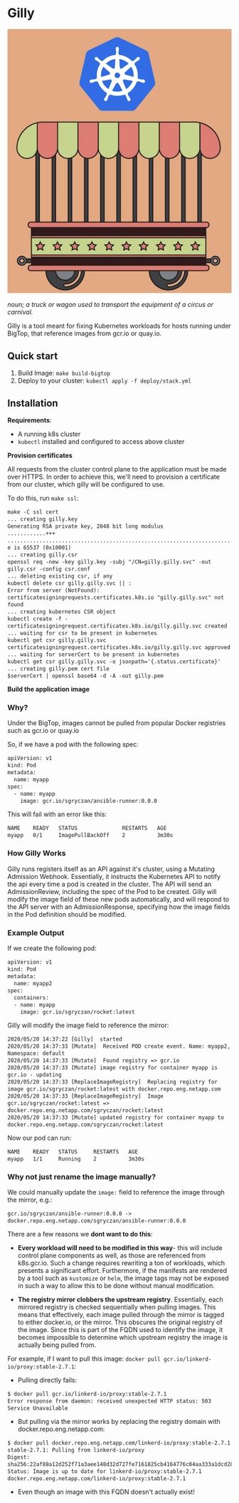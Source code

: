 # Gilly
![](./img/logo2.png)

*noun; a truck or wagon used to transport the equipment of a circus or carnival.*

Gilly is a tool meant for fixing Kubernetes workloads for hosts running under BigTop, that reference images from gcr.io or quay.io.

## Quick start
1. Build Image: `make build-bigtop`
2. Deploy to your cluster: `kubectl apply -f deploy/stack.yml`

## Installation
**Requirements**:
* A running k8s cluster
* `kubectl` installed and configured to access above cluster

**Provision certificates**

All requests from the cluster control plane to the application must be made over HTTPS. In order to achieve this, we'll need to provision a certificate from our cluster, which gilly will be configured to use.

To do this, run `make ssl`:
```
make -C ssl cert
... creating gilly.key
Generating RSA private key, 2048 bit long modulus
............+++
......................................................................................................+++
e is 65537 (0x10001)
... creating gilly.csr
openssl req -new -key gilly.key -subj "/CN=gilly.gilly.svc" -out gilly.csr -config csr.conf
... deleting existing csr, if any
kubectl delete csr gilly.gilly.svc || :
Error from server (NotFound): certificatesigningrequests.certificates.k8s.io "gilly.gilly.svc" not found
... creating kubernetes CSR object
kubectl create -f -
certificatesigningrequest.certificates.k8s.io/gilly.gilly.svc created
... waiting for csr to be present in kubernetes
kubectl get csr gilly.gilly.svc
certificatesigningrequest.certificates.k8s.io/gilly.gilly.svc approved
... waiting for serverCert to be present in kubernetes
kubectl get csr gilly.gilly.svc -o jsonpath='{.status.certificate}'
... creating gilly.pem cert file
$serverCert | openssl base64 -d -A -out gilly.pem
```

**Build the application image**


### Why?
Under the BigTop, images cannot be pulled from popular Docker registries such as gcr.io or quay.io

So, if we have a pod with the following spec:
```
apiVersion: v1
kind: Pod
metadata:
  name: myapp
spec:
  - name: myapp
    image: gcr.io/sgryczan/ansible-runner:0.0.0
```

This will fail with an error like this:
```
NAME    READY   STATUS              RESTARTS   AGE
myapp   0/1     ImagePullBackOff    2          3m30s
```

### How Gilly Works
Gilly runs registers itself as an API against it's cluster, using a Mutating Admission Webhook. Essentially, it instructs the Kubernetes API to notify the api every time a pod is created in the cluster. The API will send an AdmissionReview, including the spec of the Pod to be created. Gilly will modify the image field of these new pods automatically, and will respond to the API server with an AdmissionResponse, specifying how the image fields in the Pod definition should be modified.


### Example Output

If we create the following pod:

```
apiVersion: v1
kind: Pod
metadata:
  name: myapp2
spec:
  containers:
  - name: myapp
    image: gcr.io/sgryczan/rocket:latest
```

Gilly will modify the image field to reference the mirror:

```
2020/05/20 14:37:22 [Gilly]  started
2020/05/20 14:37:33 [Mutate]  Received POD create event. Name: myapp2, Namespace: default
2020/05/20 14:37:33 [Mutate]  Found registry => gcr.io
2020/05/20 14:37:33 [Mutate] image registry for container myapp is gcr.io - updating
2020/05/20 14:37:33 [ReplaceImageRegistry]  Replacing registry for image gcr.io/sgryczan/rocket:latest with docker.repo.eng.netapp.com
2020/05/20 14:37:33 [ReplaceImageRegistry]  Image gcr.io/sgryczan/rocket:latest => docker.repo.eng.netapp.com/sgryczan/rocket:latest
2020/05/20 14:37:33 [Mutate] updated registry for container myapp to docker.repo.eng.netapp.com/sgryczan/rocket:latest
```

Now our pod can run:
```
NAME    READY   STATUS     RESTARTS   AGE
myapp   1/1     Running    2          3m30s
```


### Why not just rename the image manually?
We could manually update the `image:` field to reference the image through the mirror, e.g.:
```
gcr.io/sgryczan/ansible-runner:0.0.0 ->
docker.repo.eng.netapp.com/sgryczan/ansible-runner:0.0.0
```
There are a few reasons we **dont want to do this**:

* **Every workload will need to be modified in this way**- this will include control plane components as well, as those are referenced from k8s.gcr.io. Such a change requires rewriting a ton of workloads, which presents a significant effort. Furthermore, if the manifests are rendered by a tool such as `kustomize` or `helm`, the image tags may not be exposed in such a way to allow this to be done without manual modification.

* **The registry mirror clobbers the upstream registry**. Essentially, each mirrored registry is checked sequentially when pulling images. This means that effectively, each image pulled through the mirror is tagged to either docker.io, or the mirror. This obscures the original registry of the image. Since this is part of the FQDN used to identify the image, it becomes impossible to determine which upstream registry the image is actually being pulled from.

For example, if I want to pull this image: `docker pull gcr.io/linkerd-io/proxy:stable-2.7.1`:

* Pulling directly fails:
```
$ docker pull gcr.io/linkerd-io/proxy:stable-2.7.1
Error response from daemon: received unexpected HTTP status: 503 Service Unavailable
```
* But pulling via the mirror works by replacing the registry domain with docker.repo.eng.netapp.com:
```
$ docker pull docker.repo.eng.netapp.com/linkerd-io/proxy:stable-2.7.1
stable-2.7.1: Pulling from linkerd-io/proxy
Digest: sha256:22af88a12d252f71a3aee148d32d727fe7161825cb4164776c04aa333a1dcd28
Status: Image is up to date for linkerd-io/proxy:stable-2.7.1
docker.repo.eng.netapp.com/linkerd-io/proxy:stable-2.7.1
```
* Even though an image with this FQDN doesn't actually exist!



